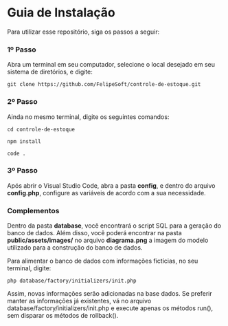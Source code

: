 # Guia de Instalação
Para utilizar esse repositório, siga os passos a seguir:

### 1º Passo
Abra um terminal em seu computador, selecione o local desejado em seu sistema de diretórios, e digite:

`git clone https://github.com/FelipeSoft/controle-de-estoque.git`

### 2º Passo
Ainda no mesmo terminal, digite os seguintes comandos:

`cd controle-de-estoque`

`npm install`

`code .`

### 3º Passo
Após abrir o Visual Studio Code, abra a pasta __config__, e dentro do arquivo __config.php__, configure as variáveis de acordo com a sua necessidade.

### Complementos
Dentro da pasta __database__, você encontrará o script SQL para a geração do banco de dados.
Além disso, você poderá encontrar na pasta __public/assets/images/__ no arquivo __diagrama.png__ a imagem do modelo utilizado para a construção do banco de dados.

Para alimentar o banco de dados com informações fictícias, no seu terminal, digite:

`php database/factory/initializers/init.php`

Assim, novas informações serão adicionadas na base dados. Se preferir manter as informações já existentes, vá no arquivo database/factory/initializers/init.php e execute apenas os métodos run(), sem disparar os métodos de rollback().




